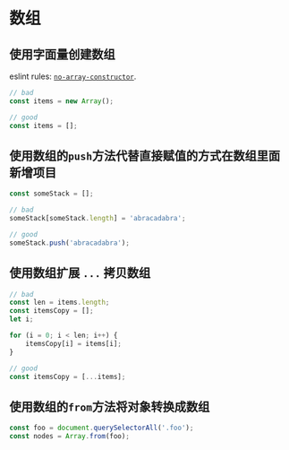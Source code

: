 # 数组

## 使用字面量创建数组

eslint rules: [`no-array-constructor`](http://eslint.org/docs/rules/no-array-constructor.html).

```javascript
// bad
const items = new Array();

// good
const items = [];
```

## 使用数组的`push`方法代替直接赋值的方式在数组里面新增项目

```javascript
const someStack = [];

// bad
someStack[someStack.length] = 'abracadabra';

// good
someStack.push('abracadabra');
```

## 使用数组扩展 `...` 拷贝数组

```javascript
// bad
const len = items.length;
const itemsCopy = [];
let i;

for (i = 0; i < len; i++) {
    itemsCopy[i] = items[i];
}

// good
const itemsCopy = [...items];
```
## 使用数组的`from`方法将对象转换成数组

```javascript
const foo = document.querySelectorAll('.foo');
const nodes = Array.from(foo);
```


